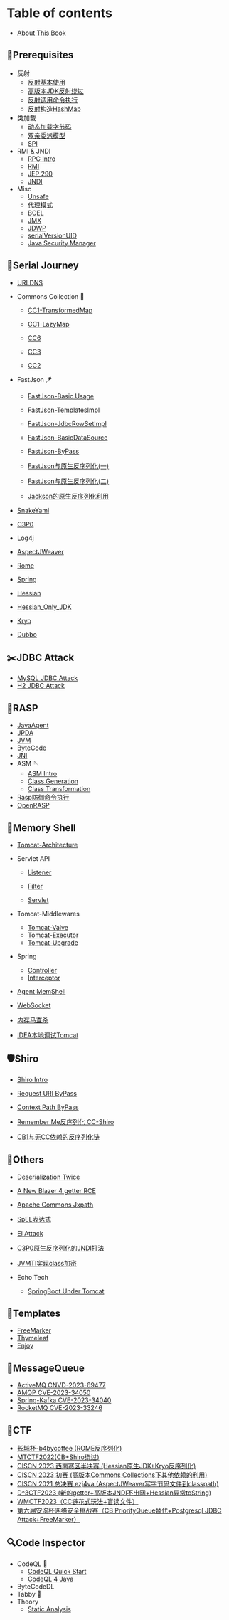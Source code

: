 # Table of contents

* [About This Book](README.md)

## 🍖Prerequisites

* 反射
  * [反射基本使用](Foundation/reflection.md)
  * [高版本JDK反射绕过](./Foundation/reflection2.md)
  * [反射调用命令执行](./Foundation/exec.md)
  * [反射构造HashMap](./Foundation/reflect_hashmap.md)
* 类加载
  * [动态加载字节码](./Foundation/ClassLoader.md)
  * [双亲委派模型](./Foundation/Parents_Delegate.md)
  * [SPI](./Foundation/SPI.md)
* RMI & JNDI
  * [RPC Intro](Foundation/RPC.md)
  * [RMI](Foundation/RMI.md)
  * [JEP 290](Foundation/jep.md)
  * [JNDI](Foundation/JNDI.md)
* Misc
  * [Unsafe](./Foundation/unsafe.md)
  * [代理模式](./Foundation/proxy.md)
  * [BCEL](./Foundation/BCEL.md)
  * [JMX](Foundation/JMX.md)
  * [JDWP](Foundation/JDWP.md)
  * [serialVersionUID](./Foundation/serialVersionUID.md)
  * [Java Security Manager](./Foundation/securityManager.md)

## 👻Serial Journey

* [URLDNS](Foundation/URLDNS.md)

* Commons Collection 🥏

  * [CC1-TransformedMap](./Deserial/CC1_TransformedMap.md)

  * [CC1-LazyMap](./Deserial/CC1_LazyMap.md)

  * [CC6](./Deserial/CC6.md)

  * [CC3](./Deserial/CC3.md)

  * [CC2](./Deserial/CC2.md)

* FastJson 🪁

  * [FastJson-Basic Usage](./Deserial/FastJsonBasic.md)

  * [FastJson-TemplatesImpl](./Deserial/FastJson_TemplatesImpl.md)

  * [FastJson-JdbcRowSetImpl](./Deserial/FastJson_JdbcRowSetImpl.md)

  * [FastJson-BasicDataSource](/Foundation/BCEL.md)

  * [FastJson-ByPass](./Deserial/FastJson_ByPass.md)

  * [FastJson与原生反序列化(一)](https://paper.seebug.org/2055/)

  * [FastJson与原生反序列化(二)](https://y4tacker.github.io/2023/04/26/year/2023/4/FastJson与原生反序列化-二/)

  * [Jackson的原生反序列化利用](./Deserial/jackson.md)
* [SnakeYaml](./Deserial/SnakeYaml.md)
* [C3P0](./Deserial/C3P0.md)
* [Log4j](./Deserial/log4j2.md)
* [AspectJWeaver](./Deserial/AspectJWeaver.md)
* [Rome](./Deserial/Rome.md)
* [Spring](./Deserial/spring.md)
* [Hessian](./Deserial/Hessian.md)
* [Hessian_Only_JDK](./Deserial/hessian_only_jdk.md)
* [Kryo](./Deserial/Kryo.md)
* [Dubbo](./Deserial/dubbo.md)

## ✂️JDBC Attack

* [MySQL JDBC Attack](./JDBC/mysql.md)
* [H2 JDBC Attack](./JDBC/h2.md)

## 🌵RASP

* [JavaAgent](./Foundation/JavaAgent.md)
* [JPDA](./Foundation/JPDA.md)
* [JVM](./RASP/jvm.md)
* [ByteCode](./RASP/bytecode.md)
* [JNI](./Foundation/JNI.md)
* ASM 🪡
  * [ASM Intro](./RASP/asm0.md)
  * [Class Generation](./RASP/asm1.md)
  * [Class Transformation](./RASP/asm2.md)
* [Rasp防御命令执行](./RASP/rasp1.md)
* [OpenRASP]()

## 🐎Memory Shell

* [Tomcat-Architecture](Foundation/tomcat.md)
* Servlet API
  * [Listener](./MemShell/listener.md)

  * [Filter](./MemShell/filter.md)

  * [Servlet](./MemShell/servlet.md)

* Tomcat-Middlewares

  * [Tomcat-Valve](./MemShell/valve.md)
  * [Tomcat-Executor](./MemShell/executor.md)
  * [Tomcat-Upgrade](./MemShell/upgrade.md)
* Spring
  * [Controller](./MemShell/controller.md)
  * [Interceptor](./MemShell/interceptor.md)

* [Agent MemShell](./MemShell/agent.md)
* [WebSocket](./MemShell/websocket.md)
* [内存马查杀](https://blog.csdn.net/SimoSimoSimo/article/details/127700190)
* [IDEA本地调试Tomcat](./MemShell/de_tomcat.md)


## 🛡️Shiro

* [Shiro Intro](./Shiro/shiro.md)

* [Request URI ByPass](./Shiro/CVE-2010-3863.md)

* [Context Path ByPass](./Shiro/CVE-2016-6802.md)

* [Remember Me反序列化 CC-Shiro](./Shiro/CC-Shiro.md)
* [CB1与无CC依赖的反序列化链](./Shiro/CB1.md)

## 🍺Others

* [Deserialization Twice](./Others/deserTwice.md)

* [A New Blazer 4 getter RCE](./Others/newGetter.md)

* [Apache Commons Jxpath](./Others/jxpath.md)

* [SpEL表达式](Foundation/SpEL.md)

* [El Attack](./Others/elAttack.md)

* [C3P0原生反序列化的JNDI打法](./Others/c3p0.md)

* [JVMTI实现class加密](./Others/jvmti.md)

* Echo Tech
  * [SpringBoot Under Tomcat](./Echo/sbTomcat.md)

## 🎨Templates

* [FreeMarker](./Templates/freemarker.md)
* [Thymeleaf](./Templates/thymeleaf.md)
* [Enjoy](./Templates/enjoy.md)

## 🎏MessageQueue

* [ActiveMQ CNVD-2023-69477](./MessageQueue/activemq.md)
* [AMQP CVE-2023-34050](./MessageQueue/ampq.md)
* [Spring-Kafka CVE-2023-34040](./MessageQueue/kafka.md)
* [RocketMQ CVE-2023-33246](./MessageQueue/rocketmq.md)


## 🚩CTF

* [长城杯-b4bycoffee (ROME反序列化)](./CTF/b4bycoffee.md)
* [MTCTF2022(CB+Shiro绕过)](./CTF/MTCTF2022.md)
* [CISCN 2023 西南赛区半决赛 (Hessian原生JDK+Kryo反序列化)](./CTF/seacloud.md)
* [CISCN 2023 初赛 (高版本Commons Collections下其他依赖的利用)](./CTF/deserbug.md)
* [CISCN 2021 总决赛 ezj4va (AspectJWeaver写字节码文件到classpath)](./CTF/ezj4va.md)
* [D^3CTF2023 (新的getter+高版本JNDI不出网+Hessian异常toString)](./CTF/d3java.md)
* [WMCTF2023（CC链花式玩法+盲读文件）](./CTF/WMCTF2023.md)
* [第六届安洵杯网络安全挑战赛（CB PriorityQueue替代+Postgresql JDBC Attack+FreeMarker）](./CTF/axb2023.md)

## 🔍Code Inspector

* CodeQL 🐳
  * [CodeQL Quick Start](./Utils/CodeQL_Basic.md)
  * [CodeQL 4 Java](./Utils/CodeQL4Java.md)
* ByteCodeDL
* Tabby 🦀
* Theory
  * [Static Analysis](./Theory/Static_Analysis.md)

